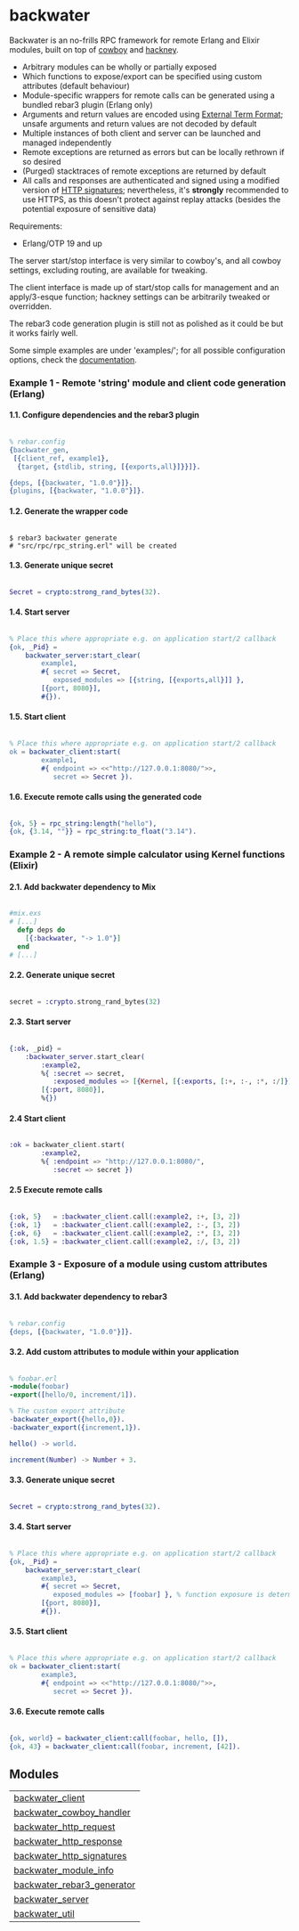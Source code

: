 

# backwater #

Backwater is an no-frills RPC framework for remote Erlang and Elixir modules,
built on top of [cowboy](https://github.com/ninenines/cowboy) and
[hackney](https://github.com/benoitc/hackney).

* Arbitrary modules can be wholly or partially exposed
* Which functions to expose/export can be specified using custom attributes (default behaviour)
* Module-specific wrappers for remote calls can be generated using a bundled rebar3 plugin (Erlang only)
* Arguments and return values are encoded using [External Term Format](http://erlang.org/doc/apps/erts/erl_ext_dist); unsafe arguments and return values are not decoded by default
* Multiple instances of both client and server can be launched and managed independently
* Remote exceptions are returned as errors but can be locally rethrown if so desired
* (Purged) stacktraces of remote exceptions are returned by default
* All calls and responses are authenticated and signed using a modified version of [HTTP signatures](https://tools.ietf.org/id/draft-cavage-http-signatures-07.txt); nevertheless, it's __strongly__ recommended to use HTTPS, as this doesn't protect against replay attacks (besides the potential exposure of sensitive data)

Requirements:
* Erlang/OTP 19 and up

The server start/stop interface is very similar to cowboy's, and all cowboy settings, excluding routing, are available for tweaking.

The client interface is made up of start/stop calls for management and an apply/3-esque function; hackney settings can be arbitrarily tweaked or overridden.

The rebar3 code generation plugin is still not as polished as it could be but it works fairly well.

Some simple examples are under 'examples/'; for all possible configuration options, check the [documentation](https://github.com/g-andrade/backwater/blob/release/1.0.0/doc/README.md#modules).


### <a name="Example_1_-_Remote_'string'_module_and_client_code_generation_(Erlang)">Example 1 - Remote 'string' module and client code generation (Erlang)</a> ###


#### <a name="1.1._Configure_dependencies_and_the_rebar3_plugin">1.1. Configure dependencies and the rebar3 plugin</a> ####


```erlang

% rebar.config
{backwater_gen,
 [{client_ref, example1},
  {target, {stdlib, string, [{exports,all}]}}]}.

{deps, [{backwater, "1.0.0"}]}.
{plugins, [{backwater, "1.0.0"}]}.

```


#### <a name="1.2._Generate_the_wrapper_code">1.2. Generate the wrapper code</a> ####


```

$ rebar3 backwater generate
# "src/rpc/rpc_string.erl" will be created

```


#### <a name="1.3._Generate_unique_secret">1.3. Generate unique secret</a> ####


```erlang

Secret = crypto:strong_rand_bytes(32).

```


#### <a name="1.4._Start_server">1.4. Start server</a> ####


```erlang

% Place this where appropriate e.g. on application start/2 callback
{ok, _Pid} =
    backwater_server:start_clear(
        example1,
        #{ secret => Secret,
           exposed_modules => [{string, [{exports,all}]] },
        [{port, 8080}],
        #{}).

```


#### <a name="1.5._Start_client">1.5. Start client</a> ####


```erlang

% Place this where appropriate e.g. on application start/2 callback
ok = backwater_client:start(
        example1,
        #{ endpoint => <<"http://127.0.0.1:8080/">>,
           secret => Secret }).

```


#### <a name="1.6._Execute_remote_calls_using_the_generated_code">1.6. Execute remote calls using the generated code</a> ####


```erlang

{ok, 5} = rpc_string:length("hello"),
{ok, {3.14, ""}} = rpc_string:to_float("3.14").

```


### <a name="Example_2_-_A_remote_simple_calculator_using_Kernel_functions_(Elixir)">Example 2 - A remote simple calculator using Kernel functions (Elixir)</a> ###


#### <a name="2.1._Add_backwater_dependency_to_Mix">2.1. Add backwater dependency to Mix</a> ####


```elixir

#mix.exs
# [...]
  defp deps do
    [{:backwater, "-> 1.0"}]
  end
# [...]

```


#### <a name="2.2._Generate_unique_secret">2.2. Generate unique secret</a> ####


```elixir

secret = :crypto.strong_rand_bytes(32)

```


#### <a name="2.3._Start_server">2.3. Start server</a> ####


```elixir

{:ok, _pid} =
    :backwater_server.start_clear(
        :example2,
        %{ :secret => secret,
           :exposed_modules => [{Kernel, [{:exports, [:+, :-, :*, :/]}]}] },
        [{:port, 8080}],
        %{})

```


#### <a name="2.4_Start_client">2.4 Start client</a> ####


```elixir

:ok = backwater_client.start(
        :example2,
        %{ :endpoint => "http://127.0.0.1:8080/",
           :secret => secret })

```


#### <a name="2.5_Execute_remote_calls">2.5 Execute remote calls</a> ####


```elixir

{:ok, 5}   = :backwater_client.call(:example2, :+, [3, 2])
{:ok, 1}   = :backwater_client.call(:example2, :-, [3, 2])
{:ok, 6}   = :backwater_client.call(:example2, :*, [3, 2])
{:ok, 1.5} = :backwater_client.call(:example2, :/, [3, 2])

```


### <a name="Example_3_-_Exposure_of_a_module_using_custom_attributes_(Erlang)">Example 3 - Exposure of a module using custom attributes (Erlang)</a> ###


#### <a name="3.1._Add_backwater_dependency_to_rebar3">3.1. Add backwater dependency to rebar3</a> ####


```erlang

% rebar.config
{deps, [{backwater, "1.0.0"}]}.

```


#### <a name="3.2._Add_custom_attributes_to_module_within_your_application">3.2. Add custom attributes to module within your application</a> ####


```erlang

% foobar.erl
-module(foobar)
-export([hello/0, increment/1]).

% The custom export attribute
-backwater_export({hello,0}).
-backwater_export({increment,1}).

hello() -> world.

increment(Number) -> Number + 3.

```


#### <a name="3.3._Generate_unique_secret">3.3. Generate unique secret</a> ####


```erlang

Secret = crypto:strong_rand_bytes(32).

```


#### <a name="3.4._Start_server">3.4. Start server</a> ####


```erlang

% Place this where appropriate e.g. on application start/2 callback
{ok, _Pid} =
    backwater_server:start_clear(
        example3,
        #{ secret => Secret,
           exposed_modules => [foobar] }, % function exposure is determined by attributes
        [{port, 8080}],
        #{}).

```


#### <a name="3.5._Start_client">3.5. Start client</a> ####


```erlang

% Place this where appropriate e.g. on application start/2 callback
ok = backwater_client:start(
        example3,
        #{ endpoint => <<"http://127.0.0.1:8080/">>,
           secret => Secret }).

```


#### <a name="3.6._Execute_remote_calls">3.6. Execute remote calls</a> ####


```erlang

{ok, world} = backwater_client:call(foobar, hello, []),
{ok, 43} = backwater_client:call(foobar, increment, [42]).

```



## Modules ##


<table width="100%" border="0" summary="list of modules">
<tr><td><a href="https://github.com/g-andrade/backwater/blob/release/1.0.0/doc/backwater_client.md" class="module">backwater_client</a></td></tr>
<tr><td><a href="https://github.com/g-andrade/backwater/blob/release/1.0.0/doc/backwater_cowboy_handler.md" class="module">backwater_cowboy_handler</a></td></tr>
<tr><td><a href="https://github.com/g-andrade/backwater/blob/release/1.0.0/doc/backwater_http_request.md" class="module">backwater_http_request</a></td></tr>
<tr><td><a href="https://github.com/g-andrade/backwater/blob/release/1.0.0/doc/backwater_http_response.md" class="module">backwater_http_response</a></td></tr>
<tr><td><a href="https://github.com/g-andrade/backwater/blob/release/1.0.0/doc/backwater_http_signatures.md" class="module">backwater_http_signatures</a></td></tr>
<tr><td><a href="https://github.com/g-andrade/backwater/blob/release/1.0.0/doc/backwater_module_info.md" class="module">backwater_module_info</a></td></tr>
<tr><td><a href="https://github.com/g-andrade/backwater/blob/release/1.0.0/doc/backwater_rebar3_generator.md" class="module">backwater_rebar3_generator</a></td></tr>
<tr><td><a href="https://github.com/g-andrade/backwater/blob/release/1.0.0/doc/backwater_server.md" class="module">backwater_server</a></td></tr>
<tr><td><a href="https://github.com/g-andrade/backwater/blob/release/1.0.0/doc/backwater_util.md" class="module">backwater_util</a></td></tr></table>


